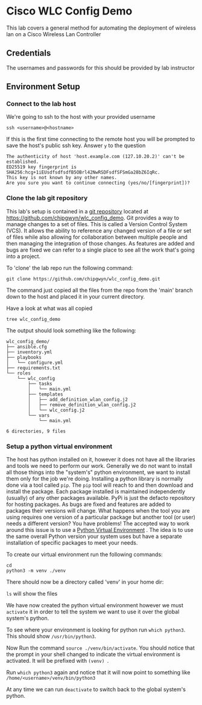 # Cisco WLC Config Demo

This lab covers a general method for automating the deployment of wireless lan on a Cisco Wireless Lan Controller

## Credentials

The usernames and passwords for this should be provided by lab instructor

## Environment Setup

### Connect to the lab host

We're going to ssh to the host with your provided username

`ssh <username>@<hostname>`

If this is the first time connecting to the remote host you will be prompted to save the host's public ssh key.  Answer `y` to the question

```
The authenticity of host 'host.example.com (127.10.20.2)' can't be established.
ED25519 key fingerprint is SHA256:hcg+1iEUsdfsdfsdfB5OBrl42NwRSDFsdfSFSmGa28bZ6IqRc.
This key is not known by any other names.
Are you sure you want to continue connecting (yes/no/[fingerprint])?
```

### Clone the lab git repository

This lab's setup is contained in a [git repository](https://docs.github.com/en/repositories/creating-and-managing-repositories/about-repositories) located at
https://github.com/chipgwyn/wlc_config_demo.  Git provides a way to manage changes to a set of files.  This is called a Version Control System (VCS).  It allows
the ability to reference any changed version of a file or set of files while also allowing for collaboration between multiple people and then managing the
integration of those changes.  As features are added and bugs are fixed we can refer to a single place to see all the work that's going into a project.

To 'clone' the lab repo run the following command:

`git clone https://github.com/chipgwyn/wlc_config_demo.git`

The command just copied all the files from the repo from the 'main' branch down to the host and placed it in your current directory.

Have a look at what was all copied

`tree wlc_config_demo`

The output should look something like the following:

```
wlc_config_demo/
├── ansible.cfg
├── inventory.yml
├── playbooks
│   └── configure.yml
├── requirements.txt
└── roles
    └── wlc_config
        ├── tasks
        │   └── main.yml
        ├── templates
        │   ├── add_definition_wlan_config.j2
        │   ├── remove_definition_wlan_config.j2
        │   └── wlc_config.j2
        └── vars
            └── main.yml

6 directories, 9 files
```

### Setup a python virtual environment

The host has python installed on it, however it does not have all the libraries and tools we need to perform our work. 
Generally we do not want to install all those things into the "system's" python environment, we want to install them
only for the job we're doing.  Installing a python library is normally done via a tool called `pip`.  The `pip` tool
will reach to [](https://pypi.org/) and then download and install the package.  Each package installed is maintained
independently (usually) of any other packages available. PyPi is just the defacto repository for hosting packages. 
As bugs are fixed and features are added to packages their versions will change. What happens when the tool you are
using requires one version of a particular package but another tool (or user) needs a different version? You have 
problems! The accepted way to work around this issue is to use a [Python Virtual Environment](https://docs.python.org/3/tutorial/venv.html#creating-virtual-environments)
. The idea is to use the same overall Python version your system uses but have a separate installation of specific 
packages to meet your needs.

To create our virtual environment run the following commands:

```
cd
python3 -m venv ./venv
```
There should now be a directory called 'venv' in your home dir:

`ls` will show the files 

We have now created the python virtual environment however we must `activate` it in order to tell the system we want
to use it over the global system's python.

To see where your environment is looking for python run `which python3`.  This should show `/usr/bin/python3`.

Now Run the command `source ./venv/bin/activate`.   You should notice that the prompt in your shell changed to indicate 
the virtual environment is activated.  It will be prefixed with `(venv) `.   

Run `which python3` again and notice that it will now point to something like `/home/<username>/venv/bin/python3`

At any time we can run `deactivate` to switch back to the global system's python.















